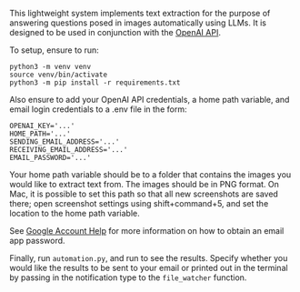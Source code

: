 This lightweight system implements text extraction for the purpose of answering questions posed in images automatically using LLMs. It is designed to be used in conjunction with the [OpenAI API](https://openai.com/). 

To setup, ensure to run:
```
python3 -m venv venv
source venv/bin/activate
python3 -m pip install -r requirements.txt
```

Also ensure to add your OpenAI API credentials, a home path variable, and email login credentials to a .env file in the form:
```
OPENAI_KEY='...'
HOME_PATH='...'
SENDING_EMAIL_ADDRESS='...'
RECEIVING_EMAIL_ADDRESS='...'
EMAIL_PASSWORD='...'
```
Your home path variable should be to a folder that contains the images you would like to extract text from. The images should be in PNG format. On Mac, it is possible to set this path so that all new screenshots are saved there; open screenshot settings using shift+command+5, and set the location to the home path variable.

See [Google Account Help](https://support.google.com/accounts/answer/185833?visit_id=638115306131809626-4056881382&p=InvalidSecondFactor&rd=1) for more information on how to obtain an email app password.

Finally, run `automation.py`, and run to see the results. Specify whether you would like the results to be sent to your email or printed out in the terminal by passing in the notification type to the `file_watcher` function.